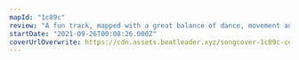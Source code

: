 ```yaml
---
mapId: "1c89c"
review: "A fun track, mapped with a great balance of dance, movement and some spicier tech elements on the upper diffs and good pattern variety on the lower ones! Tons of fun to play at any skill level! (spooky bombs too)"
startDate: "2021-09-26T00:08:26.000Z"
coverUrlOverwrite: https://cdn.assets.beatleader.xyz/songcover-1c89c-cover.jpg
---
```

